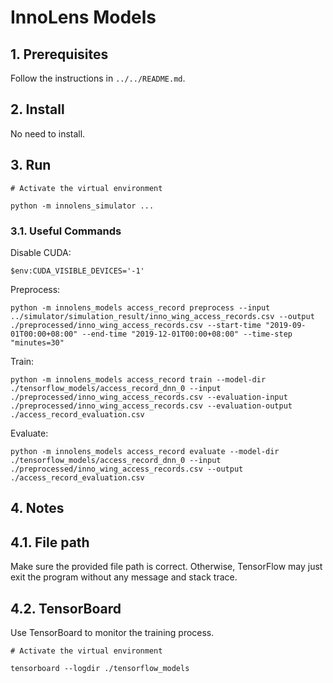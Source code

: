 # InnoLens Models

## 1. Prerequisites

Follow the instructions in `../../README.md`.

## 2. Install

No need to install.

## 3. Run

```shell
# Activate the virtual environment

python -m innolens_simulator ...
```

### 3.1. Useful Commands

Disable CUDA:
```shell
$env:CUDA_VISIBLE_DEVICES='-1'
```

Preprocess:
```shell
python -m innolens_models access_record preprocess --input ../simulator/simulation_result/inno_wing_access_records.csv --output ./preprocessed/inno_wing_access_records.csv --start-time "2019-09-01T00:00+08:00" --end-time "2019-12-01T00:00+08:00" --time-step "minutes=30"
```

Train:
```shell
python -m innolens_models access_record train --model-dir ./tensorflow_models/access_record_dnn_0 --input ./preprocessed/inno_wing_access_records.csv --evaluation-input ./preprocessed/inno_wing_access_records.csv --evaluation-output ./access_record_evaluation.csv
```

Evaluate:
```shell
python -m innolens_models access_record evaluate --model-dir ./tensorflow_models/access_record_dnn_0 --input ./preprocessed/inno_wing_access_records.csv --output ./access_record_evaluation.csv
```

## 4. Notes

## 4.1. File path

Make sure the provided file path is correct. Otherwise, TensorFlow may just exit the program without any message and stack trace.

## 4.2. TensorBoard

Use TensorBoard to monitor the training process.

```shell
# Activate the virtual environment

tensorboard --logdir ./tensorflow_models
```

